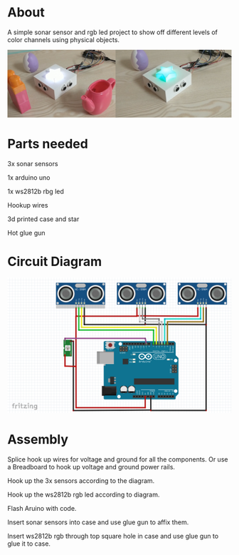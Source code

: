 # About

A simple sonar sensor and rgb led project to show off different levels of color channels using physical objects.

![demo](images/demo.png)

# Parts needed

3x sonar sensors

1x arduino uno

1x ws2812b rbg led

Hookup wires

3d printed case and star

Hot glue gun

# Circuit Diagram

![circuit diagram](images/circuit_layout.png)

# Assembly

Splice hook up wires for voltage and ground for all the components. Or use a Breadboard to hook up voltage and ground power rails.

Hook up the 3x sensors according to the diagram. 

Hook up the ws2812b rgb led according to diagram.

Flash Aruino with code.

Insert sonar sensors into case and use glue gun to affix them.

Insert ws2812b rgb through top square hole in case and use glue gun to glue it to case.

